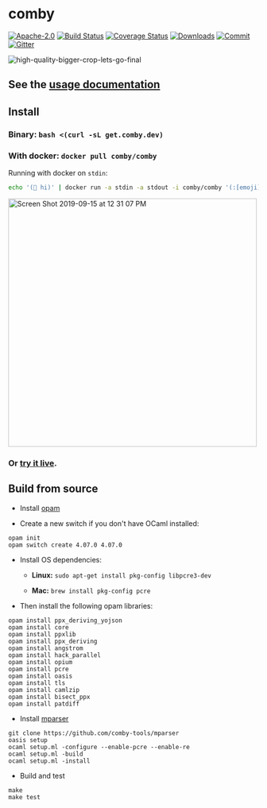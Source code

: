 # comby

[![Apache-2.0](https://img.shields.io/badge/license-Apache-blue.svg)](LICENSE)
[![Build Status](https://travis-ci.com/comby-tools/comby.svg?branch=master)](https://travis-ci.com/comby-tools/comby)
[![Coverage Status](https://coveralls.io/repos/github/comby-tools/comby/badge.svg?branch=master)](https://coveralls.io/github/comby-tools/comby?branch=master)
[![Downloads](https://img.shields.io/github/downloads/comby-tools/comby/total.svg?color=orange)](Downloads)
[![Commit](https://img.shields.io/github/last-commit/comby-tools/comby.svg)](Commit)
[![Gitter](https://img.shields.io/gitter/room/comby-tools/comby.svg?color=teal)](https://gitter.im/comby-tools/community)

![high-quality-bigger-crop-lets-go-final](https://user-images.githubusercontent.com/888624/64916761-0b657780-d752-11e9-96e2-cd81a2681139.gif)

## See the [usage documentation](https://comby.dev)

## Install

### Binary: `bash <(curl -sL get.comby.dev)`
### With docker: `docker pull comby/comby`

Running with docker on `stdin`:

```bash
echo '(👋 hi)' | docker run -a stdin -a stdout -i comby/comby '(:[emoji] hi)' 'bye :[emoji]' lisp -stdin
```

<img width="500" alt="Screen Shot 2019-09-15 at 12 31 07 PM" src="https://user-images.githubusercontent.com/888624/64924630-c1fa4400-d7b4-11e9-8b6c-b2d357be6a2b.png">

### Or [try it live](https://comby.live/).

## Build from source

- Install [opam](https://opam.ocaml.org/doc/Install.html)

- Create a new switch if you don't have OCaml installed:

```
opam init
opam switch create 4.07.0 4.07.0 
```

- Install OS dependencies:

  - **Linux:** `sudo apt-get install pkg-config libpcre3-dev`

  - **Mac:** `brew install pkg-config pcre`

- Then install the following opam libraries:

```
opam install ppx_deriving_yojson
opam install core
opam install ppxlib
opam install ppx_deriving
opam install angstrom
opam install hack_parallel
opam install opium
opam install pcre
opam install oasis
opam install tls
opam install camlzip
opam install bisect_ppx 
opam install patdiff
```

- Install [mparser](https://github.com/comby-tools/mparser)

```
git clone https://github.com/comby-tools/mparser
oasis setup
ocaml setup.ml -configure --enable-pcre --enable-re
ocaml setup.ml -build
ocaml setup.ml -install
```

- Build and test

```
make
make test
```
